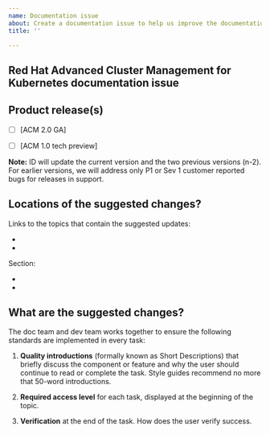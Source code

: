 ```yaml
---
name: Documentation issue
about: Create a documentation issue to help us improve the documentation
title: ''

---
```


## Red Hat Advanced Cluster Management for Kubernetes documentation issue

## Product release(s)
- [ ] [ACM 2.0 GA] 
- [ ] [ACM 1.0 tech preview]


**Note:** ID will update the current version and the two previous versions (n-2). For earlier versions, we will address only P1 or Sev 1 customer reported bugs for releases in support.

## Locations of the suggested changes?

Links to the topics that contain the suggested updates:

*
*

Section:

*
*

## What are the suggested changes?

The doc team and dev team works together to ensure the following standards are implemented in every task:

1. **Quality introductions** (formally known as Short Descriptions) that briefly discuss the component or feature and why the user should continue to read or complete the task. Style guides recommend no more that 50-word introductions.

2. **Required access level** for each task, displayed at the beginning of the topic.

3. **Verification** at the end of the task. How does the user verify success.
